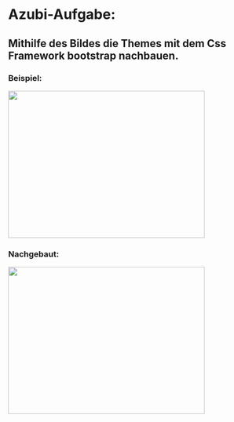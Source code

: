 <h1>Azubi-Aufgabe:</h1>
<h2>Mithilfe des Bildes die Themes mit dem Css Framework bootstrap nachbauen.</h2>

<h3>Beispiel: </h3><img src="https://user-images.githubusercontent.com/90763005/135425714-0ea9709a-7dd4-4bb1-8df9-58ae4008ee0a.jpeg" style="height:300px; width:400px">


<h3>Nachgebaut: </h3>

<img src="https://user-images.githubusercontent.com/90763005/135426364-5af225d8-3e5f-4373-adcf-2d2aa61b9651.png" style="height:300px; width:400px">


